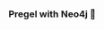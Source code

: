 ### Pregel with Neo4j 🚀


























































































 
























